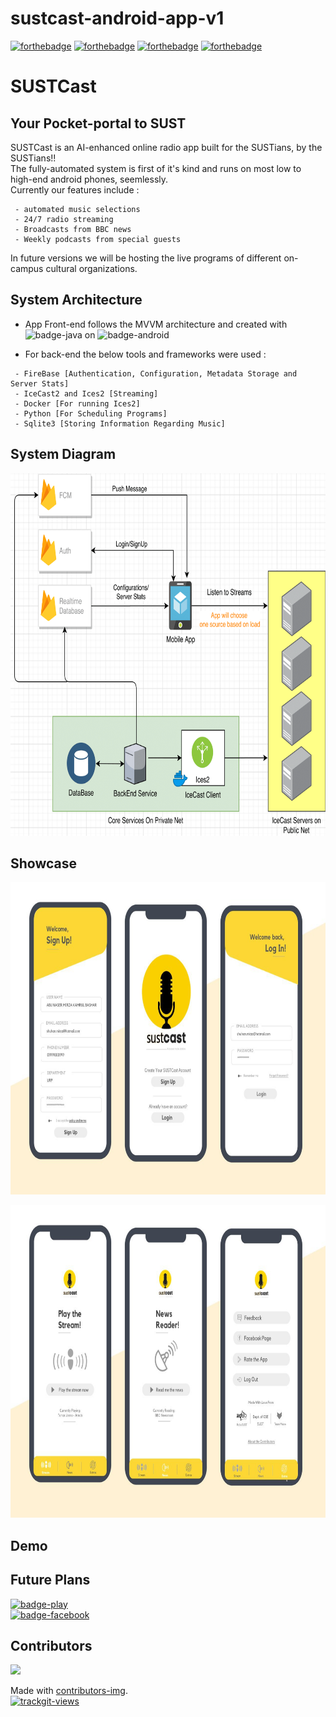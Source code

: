 # sustcast-android-app-v1

[![forthebadge](https://forthebadge.com/images/badges/open-source.svg)](https://forthebadge.com)
[![forthebadge](http://forthebadge.com/images/badges/built-with-love.svg)](http://forthebadge.com)
[![forthebadge](https://forthebadge.com/images/badges/built-for-android.svg)](https://forthebadge.com)
[![forthebadge](https://forthebadge.com/images/badges/contains-tasty-spaghetti-code.svg)](https://forthebadge.com)

# SUSTCast
## Your Pocket-portal to SUST

SUSTCast is an AI-enhanced online radio app built for the SUSTians, by the SUSTians!!<br/>
The fully-automated system is first of it's kind and runs on most low to high-end android phones, seemlessly.<br/>
Currently our features include :
```
 - automated music selections
 - 24/7 radio streaming
 - Broadcasts from BBC news
 - Weekly podcasts from special guests
```
In future versions we will be hosting the live programs of different on-campus cultural organizations.

## System Architecture

* App Front-end follows the MVVM architecture and created with ![badge-java](https://img.shields.io/badge/java-FFD700?style=for-the-badge&logo=java&logoColor=white) on ![badge-android](https://img.shields.io/badge/androidstudio-FFD700?style=for-the-badge&logo=android&logoColor=white)

* For back-end the below tools and frameworks were used :
```
 - FireBase [Authentication, Configuration, Metadata Storage and Server Stats]
 - IceCast2 and Ices2 [Streaming]
 - Docker [For running Ices2]
 - Python [For Scheduling Programs]
 - Sqlite3 [Storing Information Regarding Music]
```
## System Diagram

<p align="center">
  <img width="570" height="580" src="sustcast-architecture (1)-1.png">
</p>

## Showcase
<p align="center">
  <img width=800 height=500 src="auth-ss.jpg">
</p>
<p align="center">
  <img width=800 height=500 src="frag-ss.jpg">
</p>



## Demo
## Future Plans

[![badge-play](https://img.shields.io/badge/Download-playstore-FFD700?style=for-the-badge&logo=google-play&logoColor=white&labelColor=black)](https://play.google.com/store/apps/details?id=com.sust.sustcast)
<br/>
[![badge-facebook](https://img.shields.io/badge/Visit-facebook-FFD700?style=for-the-badge&logo=facebook&logoColor=white&labelColor=black)](https://www.facebook.com/sustcast)
 ## Contributors
<a href="https://github.com/sustcast/sustcast-android-app-v1/graphs/contributors">
  <img src="https://contributors-img.web.app/image?repo=sustcast/sustcast-android-app-v1" />
</a>

Made with [contributors-img](https://contributors-img.web.app).
<br/>
<a href="https://trackgit.com">
<img src="https://sfy.cx/u/o7t" alt="trackgit-views" />
</a>
